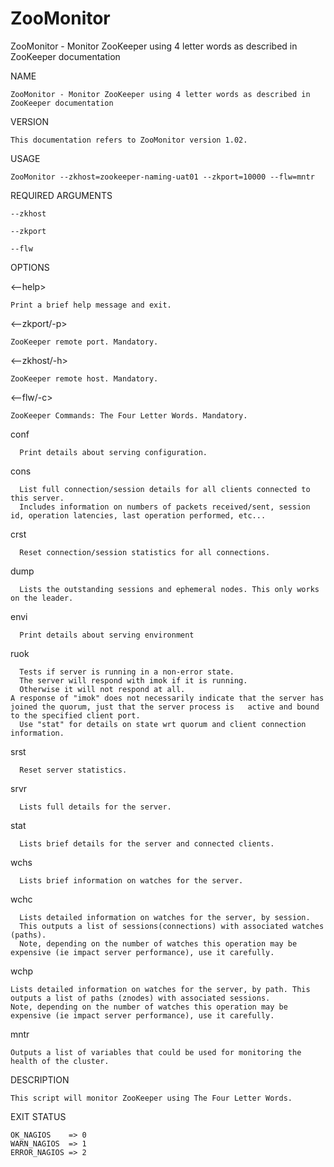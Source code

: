 # ZooMonitor
ZooMonitor - Monitor ZooKeeper using 4 letter words as described in ZooKeeper documentation

NAME

	ZooMonitor - Monitor ZooKeeper using 4 letter words as described in ZooKeeper documentation

VERSION

	This documentation refers to ZooMonitor version 1.02.
	
USAGE

	ZooMonitor --zkhost=zookeeper-naming-uat01 --zkport=10000 --flw=mntr
	
REQUIRED ARGUMENTS

	--zkhost
	
	--zkport
	
	--flw

OPTIONS

<--help>

	Print a brief help message and exit.
	
<--zkport/-p>

	ZooKeeper remote port. Mandatory.

<--zkhost/-h>
	
	ZooKeeper remote host. Mandatory.

<--flw/-c>

	ZooKeeper Commands: The Four Letter Words. Mandatory.	

  conf

	  Print details about serving configuration.
  cons

	  List full connection/session details for all clients connected to this server.
	  Includes information on numbers of packets received/sent, session id, operation latencies, last operation performed, etc...
  crst

	  Reset connection/session statistics for all connections.
  dump

	  Lists the outstanding sessions and ephemeral nodes. This only works on the leader.
  envi

	  Print details about serving environment
  ruok

	  Tests if server is running in a non-error state.
	  The server will respond with imok if it is running.
	  Otherwise it will not respond at all.
    A response of "imok" does not necessarily indicate that the server has joined the quorum, just that the server process is   active and bound to the specified client port.
	  Use "stat" for details on state wrt quorum and client connection information.
  srst

	  Reset server statistics.
  srvr

	  Lists full details for the server.
  stat

	  Lists brief details for the server and connected clients.
  wchs

	  Lists brief information on watches for the server.
  wchc

	  Lists detailed information on watches for the server, by session.
	  This outputs a list of sessions(connections) with associated watches (paths).
	  Note, depending on the number of watches this operation may be expensive (ie impact server performance), use it carefully.
  wchp
  
  	Lists detailed information on watches for the server, by path. This outputs a list of paths (znodes) with associated sessions.
  	Note, depending on the number of watches this operation may be expensive (ie impact server performance), use it carefully.
  mntr
  
  	Outputs a list of variables that could be used for monitoring the health of the cluster.


DESCRIPTION
	
	This script will monitor ZooKeeper using The Four Letter Words.
	
EXIT STATUS

	OK_NAGIOS    => 0
	WARN_NAGIOS  => 1
	ERROR_NAGIOS => 2
